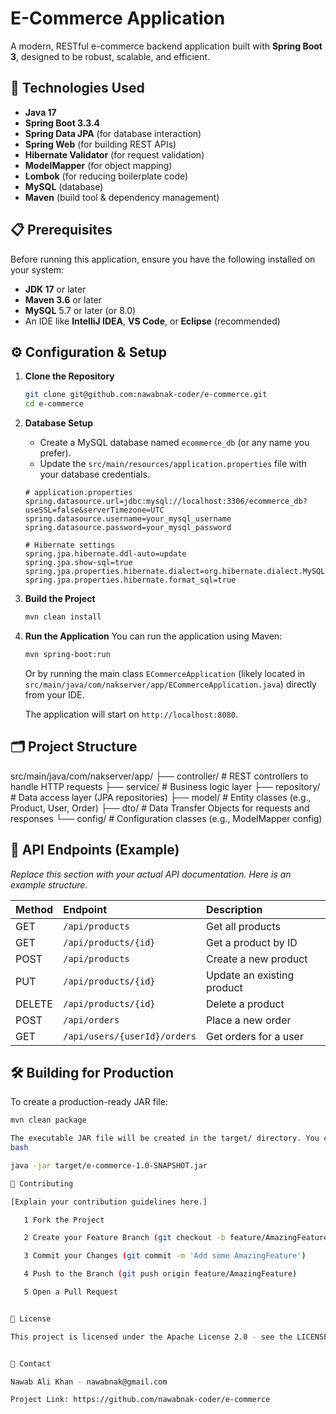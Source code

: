 # E-Commerce Application

A modern, RESTful e-commerce backend application built with **Spring Boot 3**, designed to be robust, scalable, and efficient.

## 🚀 Technologies Used

- **Java 17**
- **Spring Boot 3.3.4**
- **Spring Data JPA** (for database interaction)
- **Spring Web** (for building REST APIs)
- **Hibernate Validator** (for request validation)
- **ModelMapper** (for object mapping)
- **Lombok** (for reducing boilerplate code)
- **MySQL** (database)
- **Maven** (build tool & dependency management)

## 📋 Prerequisites

Before running this application, ensure you have the following installed on your system:

- **JDK 17** or later
- **Maven 3.6** or later
- **MySQL** 5.7 or later (or 8.0)
- An IDE like **IntelliJ IDEA**, **VS Code**, or **Eclipse** (recommended)

## ⚙️ Configuration & Setup

1.  **Clone the Repository**
    ```bash
    git clone git@github.com:nawabnak-coder/e-commerce.git
    cd e-commerce
    ```

2.  **Database Setup**
    - Create a MySQL database named `ecommerce_db` (or any name you prefer).
    - Update the `src/main/resources/application.properties` file with your database credentials.

    ```properties
    # application.properties
    spring.datasource.url=jdbc:mysql://localhost:3306/ecommerce_db?useSSL=false&serverTimezone=UTC
    spring.datasource.username=your_mysql_username
    spring.datasource.password=your_mysql_password
    
    # Hibernate settings
    spring.jpa.hibernate.ddl-auto=update
    spring.jpa.show-sql=true
    spring.jpa.properties.hibernate.dialect=org.hibernate.dialect.MySQLDialect
    spring.jpa.properties.hibernate.format_sql=true
    ```

3.  **Build the Project**
    ```bash
    mvn clean install
    ```

4.  **Run the Application**
    You can run the application using Maven:
    ```bash
    mvn spring-boot:run
    ```
    Or by running the main class `ECommerceApplication` (likely located in `src/main/java/com/nakserver/app/ECommerceApplication.java`) directly from your IDE.

    The application will start on `http://localhost:8080`.

## 🗂️ Project Structure

src/main/java/com/nakserver/app/
├── controller/ # REST controllers to handle HTTP requests
├── service/ # Business logic layer
├── repository/ # Data access layer (JPA repositories)
├── model/ # Entity classes (e.g., Product, User, Order)
├── dto/ # Data Transfer Objects for requests and responses
└── config/ # Configuration classes (e.g., ModelMapper config)


## 🧪 API Endpoints (Example)

*Replace this section with your actual API documentation. Here is an example structure.*

| Method | Endpoint                | Description                     |
| :----- | :---------------------- | :------------------------------ |
| GET    | `/api/products`         | Get all products                |
| GET    | `/api/products/{id}`    | Get a product by ID             |
| POST   | `/api/products`         | Create a new product            |
| PUT    | `/api/products/{id}`    | Update an existing product      |
| DELETE | `/api/products/{id}`    | Delete a product                |
| POST   | `/api/orders`           | Place a new order               |
| GET    | `/api/users/{userId}/orders` | Get orders for a user       |

## 🛠️ Building for Production

To create a production-ready JAR file:

```bash
mvn clean package

The executable JAR file will be created in the target/ directory. You can run it with:
bash

java -jar target/e-commerce-1.0-SNAPSHOT.jar

🤝 Contributing

[Explain your contribution guidelines here.]

   1 Fork the Project

   2 Create your Feature Branch (git checkout -b feature/AmazingFeature)

   3 Commit your Changes (git commit -m 'Add some AmazingFeature')

   4 Push to the Branch (git push origin feature/AmazingFeature)

   5 Open a Pull Request


📄 License

This project is licensed under the Apache License 2.0 - see the LICENSE.md file for details.


👥 Contact

Nawab Ali Khan - nawabnak@gmail.com

Project Link: https://github.com/nawabnak-coder/e-commerce
